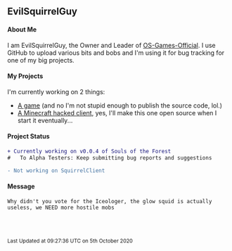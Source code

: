 ## EvilSquirrelGuy
#### About Me
I am EvilSquirrelGuy, the Owner and Leader of [OS-Games-Official](https://www.github.com/OS-Games-Official/). I use GitHub to upload various bits and bobs and I'm using it for bug tracking for one of my big projects.
 
#### My Projects
I'm currently working on 2 things:
- [A game](https://www.github.com/OS-Games-Official/SoulsOfTheForest) (and no I'm not stupid enough to publish the source code, lol.)
- [A Minecraft hacked client](https://www.github.com/EvilSquirrelGuy/SquirrelClient), yes, I'll make this one open source when I start it eventually...

#### Project Status
```diff
+ Currently working on v0.0.4 of Souls of the Forest
#   To Alpha Testers: Keep submitting bug reports and suggestions

- Not working on SquirrelClient
```

#### Message
```
Why didn't you vote for the Iceologer, the glow squid is actually useless, we NEED more hostile mobs
```
<br>
<br>

<sub>Last Updated at 09:27:36 UTC on 5th October 2020</sub>
